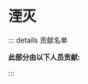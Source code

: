 # 湮灭
::: details 贡献名单

**此部分由以下人员贡献:**
<MemberBlock :filterNames="names" />
<script setup>
const names = [
  

];
</script>

:::

